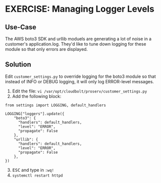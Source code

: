 # EXERCISE: Managing Logger Levels

## Use-Case
The AWS boto3 SDK and urllib moduels are generating a lot of noise in a customer's application.log. They'd like to tune down logging for these module so that only errors are displayed. 

## Solution
Edit `customer_settings.py` to override logging for the boto3 module so that instead of INFO or DEBUG logging, it will only log ERROR-level messages.

1. Edit the file: `vi /var/opt/cloudbolt/proserv/customer_settings.py`
2. Add the following block:
```
from settings import LOGGING, default_handlers

LOGGING["loggers"].update({
    "boto3": {
      "handlers": default_handlers,
      "level": "ERROR",
      "propagate": False
    },
    "urllib": {
      "handlers": default_handlers,
      "level": "ERROR",
      "propagate": False
    },
})
```
3. <kbd>ESC</kbd> and type in `:wq!`
5. `systemctl restart httpd`
